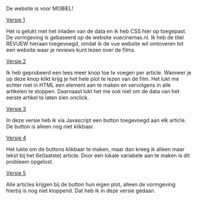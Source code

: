 De website is voor MOBIEL!

[Versie 1](https://annedegroot.github.io/fevd/opdracht3/v1/)

Het is gelukt met het inladen van de data en ik heb CSS hier op toegepast. De vormgeving is gebaseerd op de website vuecinemas.nl. Ik heb de titel REVUEW hieraan toegevoegd, omdat ik de vue website wil omtoveren tot een website waar je reviews kunt lezen over de films. 


[Versie 2](https://annedegroot.github.io/fevd/opdracht3/v2/)

Ik heb geprobeerd een lees meer knop toe te voegen per article. Wanneer je op deze knop klikt krijg je het hele plot te lezen van de film. Het lukt me echter niet in HTML een element aan te maken en vervolgens in alle artikelen te stoppen. Daarnaast lukt het me ook niet om de data van het eerste artikel te laten zien onclick. 

[Versie 3](https://annedegroot.github.io/fevd/opdracht3/v3/)

In deze versie heb ik via Javascript een button toegevoegd aan elk article. De button is alleen nog niet klikbaar.

[Versie 4](https://annedegroot.github.io/fevd/opdracht3/v4/)

Het lukte om de buttons klikbaar te maken, maar dan kreeg ik alleen maar tekst bij het 6e(laatste) article. Door een lokale variabele aan te maken is dit probleem opgelost.

[Versie 5](https://annedegroot.github.io/fevd/opdracht3/v5/)

Alle articles krijgen bij de button hun eigen plot, alleen de vormgeving hierbij is nog niet kloppend. Dat heb ik in deze versie gedaan.
